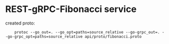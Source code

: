 # REST-gRPC-Fibonacci service

created proto:
```
    protoc --go_out=. --go_opt=paths=source_relative --go-grpc_out=. --go-grpc_opt=paths=source_relative api/proto/fibonacci.proto
```
